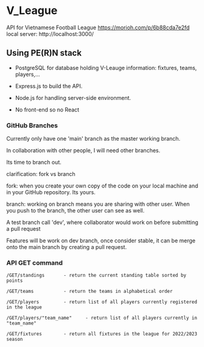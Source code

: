 # V_League
API for Vietnamese Football League
https://morioh.com/p/6b88cda7e2fd
local server: http://localhost:3000/


## Using PE(R)N stack

- PostgreSQL for database holding V-Leauge information: fixtures, teams, players,...

- Express.js to build the API.

- Node.js for handling server-side environment.

- No front-end so no React


### GitHub Branches

Currently only have one 'main' branch as the master working branch.

In collaboration with other people, I will need other branches.

Its time to branch out.

clarification: fork vs branch

fork: when you create your own copy of the code on your local machine and in your GitHub repository. Its yours.

branch: working on branch means you are sharing with other user. When you push to the branch, the other user can see as well.

A test branch call 'dev', where collaborator would work on before submitting a pull request

Features will be work on dev branch, once consider stable, it can be merge onto the main branch by creating a pull request. 

### API GET command

    /GET/standings       - return the current standing table sorted by points

    /GET/teams           - return the teams in alphabetical order

    /GET/players         - return list of all players currently registered in the league

    /GET/players/"team_name"     - return list of all players currently in "team_name"

    /GET/fixtures        - return all fixtures in the league for 2022/2023 season

    




